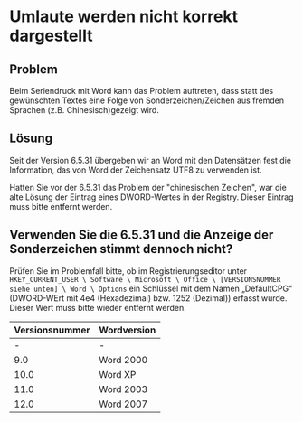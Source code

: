  # Umlaute werden nicht korrekt dargestellt



## Problem 

Beim Seriendruck mit Word kann das Problem auftreten, dass statt des gewünschten Textes eine Folge von Sonderzeichen/Zeichen aus fremden Sprachen (z.B. Chinesisch)gezeigt wird. 

## Lösung

Seit der Version 6.5.31 übergeben wir an Word mit den Datensätzen fest die Information, das von Word der Zeichensatz UTF8 zu verwenden ist.

Hatten Sie vor der 6.5.31 das Problem der "chinesischen Zeichen", war die alte Lösung der Eintrag eines DWORD-Wertes in der Registry. Dieser Eintrag muss bitte entfernt werden.

## Verwenden Sie die 6.5.31 und die Anzeige der Sonderzeichen stimmt dennoch nicht?

Prüfen Sie im Problemfall bitte, ob im Registrierungseditor unter `HKEY_CURRENT_USER \ Software \ Microsoft \ Office \ [VERSIONSNUMMER siehe unten] \ Word \ Options` ein Schlüssel mit dem Namen „DefaultCPG“ (DWORD-WErt mit 4e4 (Hexadezimal) bzw. 1252 (Dezimal)) erfasst wurde. Dieser Wert muss bitte wieder entfernt werden.


| Versionsnummer | Wordversion |
|----------------|-------------|
| -              | -           |
| 9.0            | Word 2000   |
| 10.0           | Word XP     |
| 11.0           | Word 2003   |
| 12.0           | Word 2007   |





